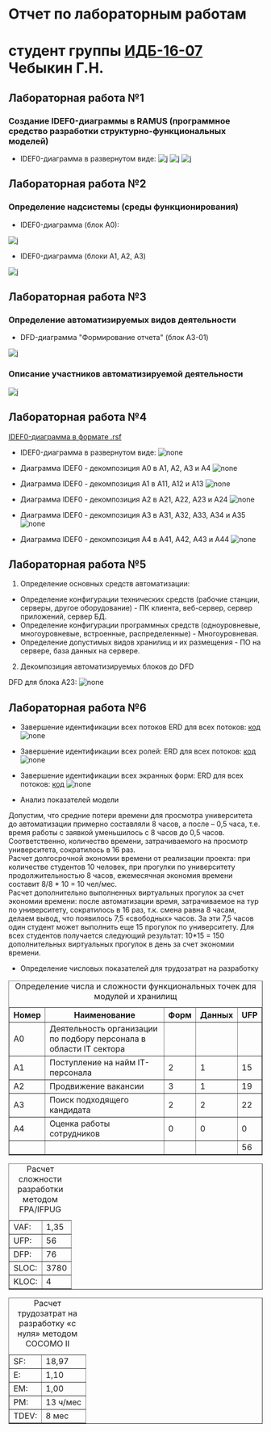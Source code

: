 # Отчет по лабораторным работам
# студент группы [ИДБ-16-07](https://github.com/stankin/design-1/wiki/list-idb-16-07) Чебыкин Г.Н.

## Лабораторная работа №1

### Создание IDEF0-диаграммы в RAMUS (программное средство разработки структурно-функциональных моделей)

* IDEF0-диаграмма в развернутом виде:
![j](https://github.com/GermanChebykin/GermanChebykin.github.io/blob/master/model.png)
![j](http://www.plantuml.com/plantuml/png/NP2nIWD148Rhx5CCgHHy1I765x2pNkuMSsHpAxCNB4GmGIi56q4B2uC1A-7G71nHuolyyqRESWXgSHppp_T_o-uWLfQhwSIRE2xAOyjsGfctCTAfwGrjDZxYC2tp_U03q-6eg9pfxJ67aouPUaKK39mx_XsTcSxInpCQl6E3L_sl-sGZ7QYRiCH6vaXV8vVuH8irQeCdh3ISfLMgoBdMqh8XBF20Uy8ZRh6WNPqLgcKkroGNdGnlojTfmiSFk8Kx5TH98ZU4blwUk4DO_YktQ3LzINPyoHLfl9BPjjvfLEIEie8pxyp0bRc-spS0)
![j](http://www.plantuml.com/plantuml/png/fL71IiD043rtlsB8IP5gA8ezY3JLQoGtpqkoRPUaMTdTuC4AKYeYY2UlWWN1Qr0AMcs_OVQF75Wh1OyUXdbvy-RDJBPZBDUs6XRCvB8yuveFWQTMQRXWZIvFyxvMLPaTgOAequ6qWZKYhTMvPxe5IKYeT2RqEdMvvbSPaN8Z_krOY9u5gq3B_i129hL8hLGby_ic8N030JvYxMxm7HUKxzqjeGzm4rowCIxnpLqHFGb-UcBVSo9pLS9nUo-4BQ2Fd4gjtUP-2BsTrdPxfKxyW1USuITvlLAU_phvshEVGp5prxYWuNEi0xRw0v5NJQbUkx6x-xCOeI_09tp0QS0IQ3PX8zfa50GXPdJZmOXGmc8YHeTq0Ek8CgFt-mO0)
## Лабораторная работа №2

### Определение надсистемы (среды функционирования) 

* IDEF0-диаграмма (блок А0): 

![j](https://github.com/GermanChebykin/GermanChebykin.github.io/blob/master/model.png)

* IDEF0-диаграмма (блоки A1, A2, A3) 

![j](https://github.com/GermanChebykin/GermanChebykin.github.io/blob/master/model(1).png)

## Лабораторная работа №3
### Определение автоматизируемых видов деятельности

* DFD-диаграмма "Формирование отчета" (блок A3-01) 

![j](https://github.com/GermanChebykin/GermanChebykin.github.io/blob/master/model(2).png)

### Описание участников автоматизируемой деятельности 

![j](http://www.plantuml.com/plantuml/png/hP4n2i8m58RtdYAZ7Ng13jAh2BgfWzQz1As3cmUe289hq8Q6IDCh_Ez6_bHN1qk7v97l_T_ZGR9jFjlakzKoId534DqVAmUqSF0mgKgIgPhWYe06DKpVi0eTauLesRFn8WenHznX-GXuiFeHr8iK7yJAPVvHAz7eg1dYtsh5nFExMGD3Xw5HHvImQ8VgPpcX9ZnIPyR3Css97679syLHjbZF-O5l)


## Лабораторная работа №4

[IDEF0-диаграмма в формате .rsf](https://github.com/GermanChebykin/GermanChebykin.github.io/blob/master/%D0%9A%D1%83%D1%80%D1%81%D0%B0%D1%87/Ramus/VKR.rsf)
 * IDEF0-диаграмма в развернутом виде:
![none](https://github.com/GermanChebykin/GermanChebykin.github.io/blob/master/%D0%9A%D1%83%D1%80%D1%81%D0%B0%D1%87/Ramus/model.png)

* Диаграмма IDEF0 - декомпозиция А0 в А1, А2, А3 и А4
![none](https://github.com/GermanChebykin/GermanChebykin.github.io/blob/master/%D0%9A%D1%83%D1%80%D1%81%D0%B0%D1%87/Ramus/model(1).png)

* Диаграмма IDEF0 - декомпозиция А1 в А11, А12 и А13
![none](https://github.com/GermanChebykin/GermanChebykin.github.io/blob/master/%D0%9A%D1%83%D1%80%D1%81%D0%B0%D1%87/Ramus/model(2).png)

* Диаграмма IDEF0 - декомпозиция А2 в А21, А22, А23 и А24
![none](https://github.com/GermanChebykin/GermanChebykin.github.io/blob/master/%D0%9A%D1%83%D1%80%D1%81%D0%B0%D1%87/Ramus/model(3).png)

* Диаграмма IDEF0 - декомпозиция А3 в А31, А32, А33, А34 и А35
![none](https://github.com/GermanChebykin/GermanChebykin.github.io/blob/master/%D0%9A%D1%83%D1%80%D1%81%D0%B0%D1%87/Ramus/model(5).png)

* Диаграмма IDEF0 - декомпозиция А4 в А41, А42, А43 и А44
![none](https://github.com/GermanChebykin/GermanChebykin.github.io/blob/master/%D0%9A%D1%83%D1%80%D1%81%D0%B0%D1%87/Ramus/model(6).png)


## Лабораторная работа №5

1. Определение основных средств автоматизации:


* Определение конфигурации технических средств (рабочие станции, серверы, другое оборудование) - ПК клиента, веб-сервер, сервер приложений, сервер БД.
* Определение конфигурации программных средств (одноуровневые, многоуровневые, встроенные, распределенные) - Многоуровневая.
* Определение допустимых видов хранилищ и их размещения - ПО на сервере, база данных на сервере.


2. Декомпозиция автоматизируемых блоков до DFD

DFD для блока А23:
![none](https://github.com/GermanChebykin/GermanChebykin.github.io/blob/master/%D0%9A%D1%83%D1%80%D1%81%D0%B0%D1%87/Ramus/model(4).png)



## Лабораторная работа №6

* Завершение идентификации всех потоков
ERD для всех потоков: [код](https://github.com/GermanChebykin/GermanChebykin.github.io/blob/master/%D0%9A%D1%83%D1%80%D1%81%D0%B0%D1%87/Flow.txt)
![none](https://github.com/GermanChebykin/GermanChebykin.github.io/blob/master/%D0%9A%D1%83%D1%80%D1%81%D0%B0%D1%87/flow.png)

* Завершение идентификации всех ролей:
ERD для всех потоков: [код](https://github.com/GermanChebykin/GermanChebykin.github.io/blob/master/%D0%9A%D1%83%D1%80%D1%81%D0%B0%D1%87/Role.txt)
![none](https://github.com/GermanChebykin/GermanChebykin.github.io/blob/master/%D0%9A%D1%83%D1%80%D1%81%D0%B0%D1%87/role.png)

* Завершение идентификации всех экранных форм:
ERD для всех потоков: [код](https://github.com/GermanChebykin/GermanChebykin.github.io/blob/master/%D0%9A%D1%83%D1%80%D1%81%D0%B0%D1%87/Modules.txt)
![none](https://github.com/GermanChebykin/GermanChebykin.github.io/blob/master/%D0%9A%D1%83%D1%80%D1%81%D0%B0%D1%87/Modules.png)


* Анализ показателей модели

Допустим, что средние потери времени для просмотра университета до автоматизации примерно составляли 8 часов, а после – 0,5 часа, т.е. время работы с заявкой уменьшилось с 8 часов до 0,5 часов. Соответственно, количество времени, затрачиваемого на просмотр университета, сократилось в 16 раз.
<br>
Расчет долгосрочной экономии времени от реализации проекта: при количестве студентов 10 человек, при прогулки по университету продолжительностью 8 часов, ежемесячная экономия времени составит 8/8 * 10 = 10 чел/мес.
<br>
Расчет дополнительно выполненных виртуальных прогулок за счет экономии времени: после автоматизации время, затрачиваемое на тур по университету, сократилось в 16 раз, т.к. смена равна 8 часам, делаем вывод, что появилось 7,5 «свободных» часов. За эти 7,5 часов один студент может выполнить еще 15 прогулок по университету. Для всех студентов получается следующий результат: 10*15 = 150 дополнительных виртуальных прогулок в день за счет экономии времени.


* Определение числовых показателей для трудозатрат на разработку
<table border="1">
<caption>Определение числа и сложности функциональных точек для модулей и хранилищ</caption>
<tr>
<th>Номер</th>	
<th>Наименование</th>
<th>Форм</th>
<th>Данных</th>
<th>UFP</th>
</tr>
<tr><td>А0</td><td>Деятельность организации по подбору персонала в области IT сектора</td><td></td><td></td><td></td></tr>
<tr><td>А1</td><td>Поступление на найм IT-персонала</td><td>2</td><td>1</td><td>15</td></tr>
<tr><td>А2</td><td>Продвижение вакансии</td><td>3</td><td>1</td><td>19</td></tr>
<tr><td>А3</td><td>Поиск подходящего кандидата</td><td>2</td><td>2</td><td>22</td></tr>
<tr><td>А4</td><td>Оценка работы сотрудников</td><td>0</td><td>0</td><td>0</td></tr>
<tr><td> </td><td> </td><td> </td><td> </td><td>56</td></tr>  
</table>

<table border="1">
<caption>Расчет сложности разработки методом FPA/IFPUG</caption>
<tr><td>VAF:</td><td>1,35</td></tr>
<tr><td>UFP:</td><td>56</td></tr>
<tr><td>DFP:</td><td>76</td></tr>
<tr><td>SLOC:</td><td>3780</td></tr>
<tr><td>KLOC:</td><td>4</td></tr>
</table>

<table border="1">
<caption>Расчет трудозатрат на разработку «с нуля» методом COCOMO II</caption>
<tr><td>SF:</td><td>18,97</td></tr>
<tr><td>E:</td><td>1,10</td></tr>
<tr><td>EM:</td><td>1,00</td></tr>
<tr><td>PM:</td><td>13 ч/мес</td></tr>
<tr><td>TDEV:</td><td>8 мес</td></tr>
</table>

